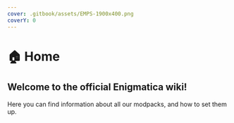 ```yaml
---
cover: .gitbook/assets/EMPS-1900x400.png
coverY: 0
---
```


# 🏠 Home

## Welcome to the official Enigmatica wiki!

Here you can find information about all our modpacks, and how to set them up.
